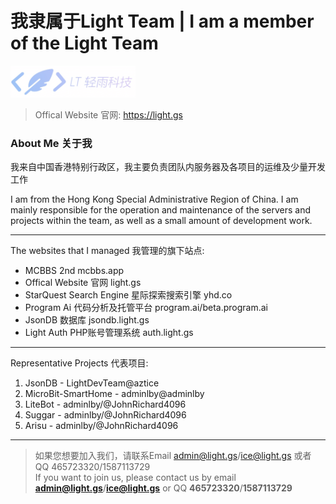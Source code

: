 # 我隶属于Light Team | I am a member of the Light Team
<img src="logo.png" style="width:200px">

> Offical Website 官网: https://light.gs

### About Me 关于我

我来自中国香港特别行政区，我主要负责团队内服务器及各项目的运维及少量开发工作

I am from the Hong Kong Special Administrative Region of China. I am mainly responsible for the operation and maintenance of the servers and projects within the team, as well as a small amount of development work.
- - - - - - - - - - - - - - - - - - - - - - - - - - - - - - - -  --
The websites that I managed 我管理的旗下站点:
- MCBBS 2nd mcbbs.app
- Offical Website 官网 light.gs
- StarQuest Search Engine 星际探索搜索引擎 yhd.co
- Program Ai 代码分析及托管平台 program.ai/beta.program.ai
- JsonDB 数据库 jsondb.light.gs
- Light Auth PHP账号管理系统 auth.light.gs
- - - - - - - - - - - - - - - - - - - - - - - - - - - - - - - -  --
Representative Projects 代表项目:
1. JsonDB - LightDevTeam@aztice
2. MicroBit-SmartHome - adminlby@adminlby
3. LiteBot - adminlby/@JohnRichard4096
4. Suggar - adminlby/@JohnRichard4096
5. Arisu - adminlby/@JohnRichard4096
- - - - - - - - - - - - - - - - - - - - - - - - - - - - - - - -  --
> 如果您想要加入我们，请联系Email  admin@light.gs/ice@light.gs 或者 QQ 465723320/1587113729 <br/>
If you want to join us, please contact us by email **admin@light.gs**/**ice@light.gs** or QQ **465723320**/**1587113729**

